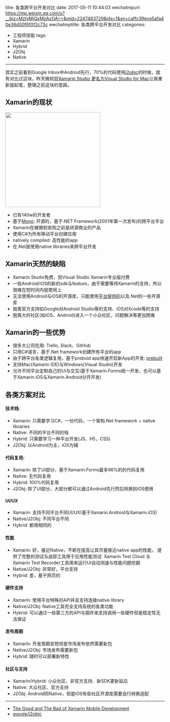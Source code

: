 title: 各类跨平台开发对比
date: 2017-05-11 10:44:03
wechatmpurl: https://mp.weixin.qq.com/s?__biz=MzIyMjQxMzAzOA==&mid=2247483729&idx=1&sn=caffc39ece5afa40e36d00f6f0f2c73c
wechatmptitle: 各类跨平台开发对比
categories:
- 工程师技能
tags:
- Xamarin
- Hybrid
- J2Obj
- Native

---

其实之前看到Google Inbox中Android先行，70%的代码使用[j2objc](http://j2objc.org/)的时候，就有对比过这块，昨天微软[将Xamarin Studio 更名为Visual Studio for Mac](https://www.visualstudio.com/zh-hans/vs/visual-studio-mac/?rr=https%3A%2F%2Fcheeaun.github.io%2Fhackerweb%2F)让我重新提起笔，整理之前这块的思路。

<!-- more -->

## Xamarin的现状

<img src="/img/cross-platform-compare-xamarin.png" width="300px">

- 已有140w的开发者
- 基于[Mono](http://www.mono-project.com/): 开源的，基于.NET Framework(2001年第一次发布)的跨平台平台
- Xamarin在被微软收购之前是闭源商业的产品
- 使用C#为所有移动平台创建应用
- natively compiled: 高性能的app
- 在.Net层使用native libraries来跨平台开发

## Xamarin天然的缺陷

- Xamarin Studio免费，但Visual Studio Xamarin专业版付费
- 一些Android/iOS的新的sdk与feature，由于需要等待Xamarin的支持，所以很难在短时间内就使用上
- 无法使用Android与iOS的开源库，只能使用[平台提供的](https://components.xamarin.com/)以及.Net的一些开源库
- 脱离官方支持如Google对Android Studio等的支持、iOS对Xcode等的支持
- 脱离大的社区(如iOS、Android)进入一个小众社区，问题解决等更加困难

## Xamarin的一些优势

- 很多大公司在用: Trello, Slack、GitHub
- 只用C#语言，基于.Net framework创建所有平台的app
- 由于跨平台各类逻辑复用，基于prebuid app快速开启新App的开发: [prebuilt](https://www.xamarin.com/prebuilt)
- 支持Mac(Xamarin IDE)与Windows(Visual Studio)开发
- 允许不同平台定制自己的UI与交互(基于Xamarin.Forms统一开发，也可以基于Xamarin.iOS与Xamarin.Android分开开发)

## 各类方案对比

#### 技术栈:

- Xamarin: 只需要学习C#，一份代码，一个架构.Net framework + native libraries
- Native: 不同的平台不同的栈
- Hybrid: 只需要学习一种平台开发(JS、H5，CSS)
- J2Obj: 以Android为主，iOS为辅

#### 代码复用:

- Xamarin: 除了UI部分，基于Xamarin.Forms最多96%的的代码复用
- Native: 无代码复用
- Hybrid: 100%代码复用
- J2Obj: 除了UI部分，大部分都可以通过Android先行然后转换到iOS使用

#### UI/UX

- Xamarin: 支持不同平台不同UI/UX(基于Xamarin.Android与Xamarin.iOS)
- Native/J2Obj: 不同平台不同
- Hybrid: 都用相同的

#### 性能

- Xamarin: 好，接近Native，不断在提高让其尽量接近native app的性能， 提供了完整的测试与追踪工具用于应用性能测试: Xamarin Test Cloud 与 Xamarin Test Recorder工具用来运行UI自动测速与性能问题挖掘
- Native/J2Obj: 非常好，平台支持
- Hybrid: 差，基于网页的

#### 硬件支持

- Xamarin: 使用平台特殊的API并且支持连接native library
- Native/J2Obj: Native工具完全支持系统的各类功能
- Hybrid: 可以通过一些第三方的API与插件来支持调用一些硬件但是稳定性无法保证

#### 发布周期

- Xamarin: 开发周期变短但是市场发布依然需要新包
- Native/J2Obj: 市场发布需要新包
- Hybrid: 随时可以部署新特性

#### 社区与支持

- Xamarin/Hybrid: 小众社区、非官方支持、新SDK更新延后
- Native: 大众社区、官方支持
- J2Obj: Android同Native，但是iOS有些社区开源库需要自行转换适配

---

- [The Good and The Bad of Xamarin Mobile Development](https://www.altexsoft.com/blog/mobile/the-good-and-the-bad-of-xamarin-mobile-development/)
- [google/j2objc](https://github.com/google/j2objc)
